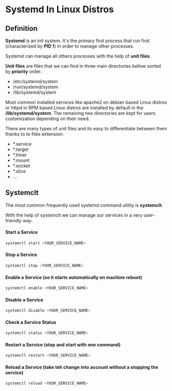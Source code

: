 # Systemd In Linux Distros


## Definition

**Systemd** is an init system. It's the primary first process that run first (characterized by **PID 1**) in order to manage other processes.

Systemd can manage all others processes with the help of **unit files**. 

**Unit files** are files that we can find in three main directories bellow sorted by **priority** order.   
- /etc/systemd/system
- /run/systemd/system
- /lib/systemd/system

Most common installed services like apache2 on debian based Linux distros or httpd in RPM based Linux distros are installed by default in the **/lib/systemd/system**. The remaining two directories are kept for users customization depending on their need.        

There are many types of unit files and its easy to differentiate between them thanks to to files extension:
- *.service
- *.target
- *.timer
- *.mount
- *.socket
- *.slice
- ...

## Systemclt
The most common frequently used systemd command utility is **systemclt**.

With the help of systemclt we can manage our services in a very user-friendly way.

#### Start a Service
```bash
systemctl start <YOUR_SERVICE_NAME> 
```

#### Stop a Service
```bash
systemctl stop <YOUR_SERVICE_NAME>
```

#### Enable a Service (so it starts automatically on machine reboot)
```bash
systemctl enable <YOUR_SERVICE_NAME>
```

#### Disable a Service
```bash
systemctl disable <YOUR_SERVICE_NAME>
```

#### Check a Service Status
```bash
systemctl status <YOUR_SERVICE_NAME>
```

#### Restart a Service (stop and start with one command)
```bash
systemctl restart <YOUR_SERVICE_NAME>
```

#### Reload a Service (take teh change into account without a stopping the service)
```bash
systemctl reload <YOUR_SERVICE_NAME>
```